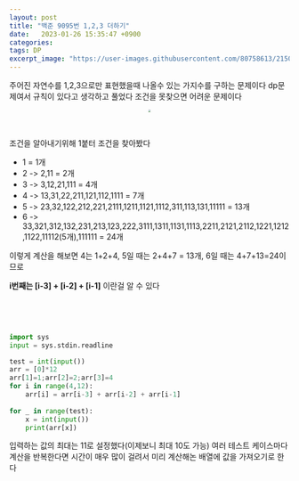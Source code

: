 ```yaml
---
layout: post
title: "백준 9095번 1,2,3 더하기"
date:   2023-01-26 15:35:47 +0900
categories:
tags: DP
excerpt_image: "https://user-images.githubusercontent.com/80758613/215027221-31f0d348-45c0-4485-a248-48bc1ad042ad.png"
---
```


주어진 자연수를 1,2,3으로만 표현했을때 나올수 있는 가지수를 구하는 문제이다 dp문제여서 규칙이  있다고 생각하고 풀었다 조건을 못찾으면 어려운 문제이다

<center>
<img src="https://user-images.githubusercontent.com/80758613/215027221-31f0d348-45c0-4485-a248-48bc1ad042ad.png" style="zoom:30%;">
</center>

&nbsp;

조건을 알아내기위해 1붙터 조건을 찾아봤다

* 1 = 1개
* 2 -> 2,11 = 2개
* 3 -> 3,12,21,111 = 4개
* 4 -> 13,31,22,211,121,112,1111 = 7개
* 5 -> 23,32,122,212,221,2111,1211,1121,1112,311,113,131,11111 = 13개
* 6 -> 33,321,312,132,231,213,123,222,3111,1311,1131,1113,2211,2121,2112,1221,1212,1122,11112(5개),111111 = 24개

이렇게 계산을 해보면 4는 1+2+4, 5일 때는 2+4+7 = 13개, 6일 때는 4+7+13=24이므로 

 **i번째는 [i-3] + [i-2] + [i-1]** 이란걸 알 수 있다

&nbsp;

&nbsp;

``` python
import sys
input = sys.stdin.readline   

test = int(input())
arr = [0]*12
arr[1]=1;arr[2]=2;arr[3]=4
for i in range(4,12):
    arr[i] = arr[i-3] + arr[i-2] + arr[i-1]
    
for _ in range(test):
    x = int(input())
    print(arr[x])
```

입력하는 값의 최대는 11로 설정했다(이제보니 최대 10도 가능) 여러 테스트 케이스마다 계산을 반복한다면 시간이 매우 많이 걸려서 미리 계산해논 배열에 값을 가져오기로 한다